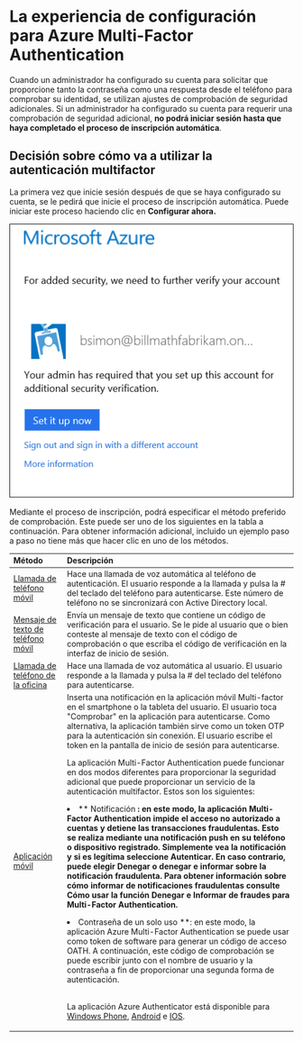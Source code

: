 <properties 
	pageTitle="Iniciar sesión por primera vez con Azure Multi-Factor Authentication" 
	description="Esta página describe cuál será la experiencia del usuario la primera vez que se inicia sesión." 
	services="multi-factor-authentication"
	keywords="cómo usar azure directory, active directory en la nube, tutorial de active directory" 
	documentationCenter="" 
	authors="billmath" 
	manager="stevenp" 
	editor="curtland"/>

<tags 
	ms.service="multi-factor-authentication" 
	ms.workload="identity" 
	ms.tgt_pltfrm="na" 
	ms.devlang="na" 
	ms.topic="article" 
	ms.date="02/16/2016" 
	ms.author="billmath"/>
# La experiencia de configuración para Azure Multi-Factor Authentication

 Cuando un administrador ha configurado su cuenta para solicitar que proporcione tanto la contraseña como una respuesta desde el teléfono para comprobar su identidad, se utilizan ajustes de comprobación de seguridad adicionales. Si un administrador ha configurado su cuenta para requerir una comprobación de seguridad adicional, **no podrá iniciar sesión hasta que haya completado el proceso de inscripción automática**.

## Decisión sobre cómo va a utilizar la autenticación multifactor

 La primera vez que inicie sesión después de que se haya configurado su cuenta, se le pedirá que inicie el proceso de inscripción automática. Puede iniciar este proceso haciendo clic en **Configurar ahora.**

![Configuración](./media/multi-factor-authentication-end-user-first-time/first.png)

Mediante el proceso de inscripción, podrá especificar el método preferido de comprobación. Este puede ser uno de los siguientes en la tabla a continuación. Para obtener información adicional, incluido un ejemplo paso a paso no tiene más que hacer clic en uno de los métodos.

Método|Descripción
:------------- | :------------- | 
[Llamada de teléfono móvil](multi-factor-authentication-end-user-first-time-mobile-phone.md)| Hace una llamada de voz automática al teléfono de autenticación. El usuario responde a la llamada y pulsa la # del teclado del teléfono para autenticarse. Este número de teléfono no se sincronizará con Active Directory local.
[Mensaje de texto de teléfono móvil](multi-factor-authentication-end-user-first-time-mobile-phone.md)|Envía un mensaje de texto que contiene un código de verificación para el usuario. Se le pide al usuario que o bien conteste al mensaje de texto con el código de comprobación o que escriba el código de verificación en la interfaz de inicio de sesión.
[Llamada de teléfono de la oficina](multi-factor-authentication-end-user-first-time-office-phone.md)|Hace una llamada de voz automática al usuario. El usuario responde a la llamada y pulsa la # del teclado del teléfono para autenticarse.
[Aplicación móvil](multi-factor-authentication-end-user-first-time-mobile-app.md)|Inserta una notificación en la aplicación móvil Multi-factor en el smartphone o la tableta del usuario. El usuario toca "Comprobar" en la aplicación para autenticarse. Como alternativa, la aplicación también sirve como un token OTP para la autenticación sin conexión. El usuario escribe el token en la pantalla de inicio de sesión para autenticarse.<br><p> La aplicación Multi-Factor Authentication puede funcionar en dos modos diferentes para proporcionar la seguridad adicional que puede proporcionar un servicio de la autenticación multifactor. Estos son los siguientes:<li>** Notificación **: en este modo, la aplicación Multi-Factor Authentication impide el acceso no autorizado a cuentas y detiene las transacciones fraudulentas. Esto se realiza mediante una notificación push en su teléfono o dispositivo registrado. Simplemente vea la notificación y si es legítima seleccione Autenticar. En caso contrario, puede elegir Denegar o denegar e informar sobre la notificación fraudulenta. Para obtener información sobre cómo informar de notificaciones fraudulentas consulte Cómo usar la función Denegar e Informar de fraudes para Multi-Factor Authentication.</li><p><li>** Contraseña de un solo uso **: en este modo, la aplicación Azure Multi-Factor Authentication se puede usar como token de software para generar un código de acceso OATH. A continuación, este código de comprobación se puede escribir junto con el nombre de usuario y la contraseña a fin de proporcionar una segunda forma de autenticación.</li><br><p> La aplicación Azure Authenticator está disponible para [Windows Phone](http://www.windowsphone.com/es-ES/store/app/azure-authenticator/03a5b2bf-6066-418f-b569-e8aecbc06e50), [Android](https://play.google.com/store/apps/details?id=com.azure.authenticator) e [IOS](https://itunes.apple.com/us/app/azure-authenticator/id983156458).

 

<!---HONumber=AcomDC_0218_2016-->
